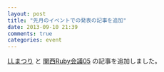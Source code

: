 ```yaml
---
layout: post
title: "先月のイベントでの発表の記事を追加"
date: 2013-09-10 21:39
comments: true
categories: event
---
```

[LLまつり](2013-08-24-llmatsuri.html) と [関西Ruby会議05](2013-08-31-kansairubykaigi05.html) の記事を追加しました。
